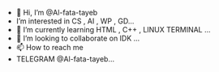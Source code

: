 - 👋 Hi, I’m @Al-fata-tayeb
-  I’m interested in CS , AI , WP , GD...
- 🌱 I’m currently learning HTML , C++ , LINUX TERMINAL ...
- 💞️ I’m looking to collaborate on IDK ...
- 📫 How to reach me
- TELEGRAM @Al-fata-tayeb...

<!---
Al-fata-tayeb/Al-fata-tayeb is a ✨ special ✨ repository because its `README.md` (this file) appears on your GitHub profile.
You can click the Preview link to take a look at your changes.
--->
